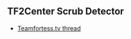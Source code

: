 ## TF2Center Scrub Detector
- [Teamfortess.tv thread](http://teamfortress.tv/thread/23898/tf2center-scrub-detector)